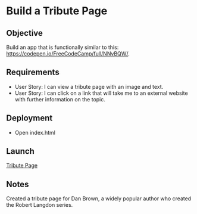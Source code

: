 # Build a Tribute Page

## Objective

Build an app that is functionally similar to this: https://codepen.io/FreeCodeCamp/full/NNvBQW/.

## Requirements

* User Story: I can view a tribute page with an image and text.
* User Story: I can click on a link that will take me to an external website with further information on the topic.

## Deployment

* Open index.html

## Launch

[Tribute Page](https://ziggysauce.github.io/chingu-fcc-speedrun-challenge/frontend/tribute-page/)

## Notes

Created a tribute page for Dan Brown, a widely popular author who created the Robert Langdon series.
